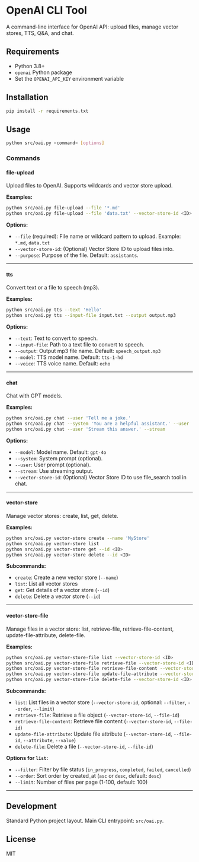 # OpenAI CLI Tool

A command-line interface for OpenAI API: upload files, manage vector stores, TTS, Q&A, and chat.

## Requirements

- Python 3.8+
- `openai` Python package
- Set the `OPENAI_API_KEY` environment variable

## Installation

```bash
pip install -r requirements.txt
```

## Usage

```bash
python src/oai.py <command> [options]
```

### Commands

#### file-upload

Upload files to OpenAI. Supports wildcards and vector store upload.

**Examples:**
```bash
python src/oai.py file-upload --file '*.md'
python src/oai.py file-upload --file 'data.txt' --vector-store-id <ID>
```

**Options:**
- `--file` (required): File name or wildcard pattern to upload. Example: `*.md`, `data.txt`
- `--vector-store-id`: (Optional) Vector Store ID to upload files into.
- `--purpose`: Purpose of the file. Default: `assistants`.

---

#### tts

Convert text or a file to speech (mp3).

**Examples:**
```bash
python src/oai.py tts --text 'Hello'
python src/oai.py tts --input-file input.txt --output output.mp3
```

**Options:**
- `--text`: Text to convert to speech.
- `--input-file`: Path to a text file to convert to speech.
- `--output`: Output mp3 file name. Default: `speech_output.mp3`
- `--model`: TTS model name. Default: `tts-1-hd`
- `--voice`: TTS voice name. Default: `echo`

---

#### chat

Chat with GPT models.

**Examples:**
```bash
python src/oai.py chat --user 'Tell me a joke.'
python src/oai.py chat --system 'You are a helpful assistant.' --user 'Summarize this.'
python src/oai.py chat --user 'Stream this answer.' --stream
```

**Options:**
- `--model`: Model name. Default: `gpt-4o`
- `--system`: System prompt (optional).
- `--user`: User prompt (optional).
- `--stream`: Use streaming output.
- `--vector-store-id`: (Optional) Vector Store ID to use file_search tool in chat.

---

#### vector-store

Manage vector stores: create, list, get, delete.

**Examples:**
```bash
python src/oai.py vector-store create --name 'MyStore'
python src/oai.py vector-store list
python src/oai.py vector-store get --id <ID>
python src/oai.py vector-store delete --id <ID>
```

**Subcommands:**
- `create`: Create a new vector store (`--name`)
- `list`: List all vector stores
- `get`: Get details of a vector store (`--id`)
- `delete`: Delete a vector store (`--id`)

---

#### vector-store-file

Manage files in a vector store: list, retrieve-file, retrieve-file-content, update-file-attribute, delete-file.

**Examples:**
```bash
python src/oai.py vector-store-file list --vector-store-id <ID>
python src/oai.py vector-store-file retrieve-file --vector-store-id <ID> --file-id <FILE_ID>
python src/oai.py vector-store-file retrieve-file-content --vector-store-id <ID> --file-id <FILE_ID>
python src/oai.py vector-store-file update-file-attribute --vector-store-id <ID> --file-id <FILE_ID> --attribute metadata --value '{"key":"value"}'
python src/oai.py vector-store-file delete-file --vector-store-id <ID> --file-id <FILE_ID>
```

**Subcommands:**
- `list`: List files in a vector store (`--vector-store-id`, optional: `--filter`, `--order`, `--limit`)
- `retrieve-file`: Retrieve a file object (`--vector-store-id`, `--file-id`)
- `retrieve-file-content`: Retrieve file content (`--vector-store-id`, `--file-id`)
- `update-file-attribute`: Update file attribute (`--vector-store-id`, `--file-id`, `--attribute`, `--value`)
- `delete-file`: Delete a file (`--vector-store-id`, `--file-id`)

**Options for `list`:**
- `--filter`: Filter by file status (`in_progress`, `completed`, `failed`, `cancelled`)
- `--order`: Sort order by created_at (`asc` or `desc`, default: `desc`)
- `--limit`: Number of files per page (1-100, default: 100)

---

## Development

Standard Python project layout. Main CLI entrypoint: `src/oai.py`.

## License

MIT
